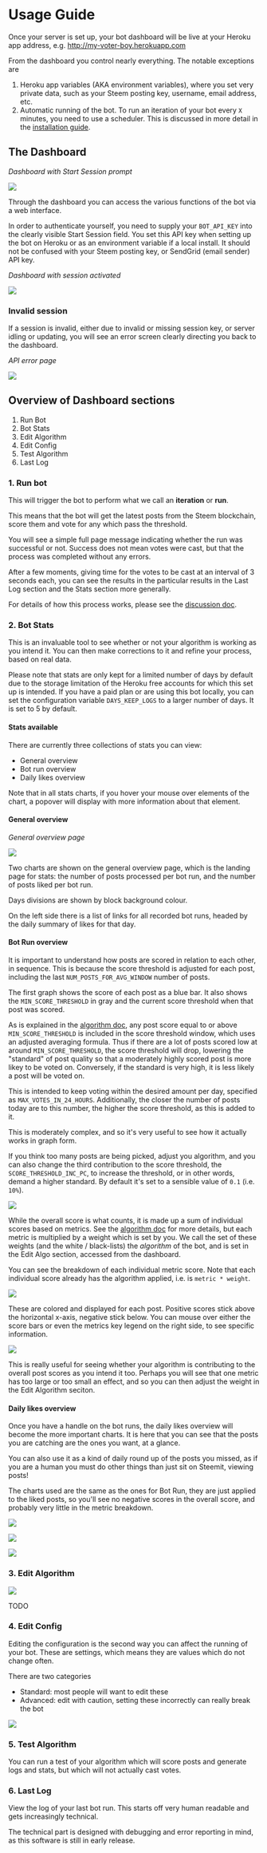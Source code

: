 # Usage Guide

Once your server is set up, your bot dashboard will be live at your Heroku app address, e.g. http://my-voter-boy.herokuapp.com

From the dashboard you control nearly everything. The notable exceptions are

1. Heroku app variables (AKA environment variables), where you set very private data, such as your Steem posting key, username, email address, etc.
2. Automatic running of the bot. To run an iteration of your bot every ```X``` minutes, you need to use a scheduler. This is discussed in more detail in the [installation guide](/docs/installation.md).

## The Dashboard

_Dashboard with Start Session prompt_

![](/img/dashboard-active-session-1.png)

Through the dashboard you can access the various functions of the bot via a web interface.

In order to authenticate yourself, you need to supply your ```BOT_API_KEY``` into the clearly visible Start Session field. You set this API key when setting up the bot on Heroku or as an environment variable if a local install. It should not be confused with your Steem posting key, or SendGrid (email sender) API key.

_Dashboard with session activated_

![](/img/dashboard-active-session-2.png)

### Invalid session

If a session is invalid, either due to invalid or missing session key, or server idling or updating, you will see an error screen clearly directing you back to the dashboard.

_API error page_

![](/img/api-error-1.png)

## Overview of Dashboard sections

1. Run Bot
2. Bot Stats
3. Edit Algorithm
4. Edit Config
5. Test Algorithm
6. Last Log

### 1. Run bot

This will trigger the bot to perform what we call an **iteration** or **run**.

This means that the bot will get the latest posts from the Steem blockchain, score them and vote for any which pass the threshold.

You will see a simple full page message indicating whether the run was successful or not. Success does not mean votes were cast, but that the process was completed without any errors.

After a few moments, giving time for the votes to be cast at an interval of 3 seconds each, you can see the results in the particular results in the Last Log section and the Stats section more generally.

For details of how this process works, please see the [discussion doc](/docs/discussion.md).

### 2. Bot Stats

This is an invaluable tool to see whether or not your algorithm is working as you intend it. You can then make corrections to it and refine your process, based on real data.

Please note that stats are only kept for a limited number of days by default due to the storage limitation of the Heroku free accounts for which this set up is intended. If you have a paid plan or are using this bot locally, you can set the configuration variable ```DAYS_KEEP_LOGS``` to a larger number of days. It is set to 5 by default.

#### Stats available

There are currently three collections of stats you can view:

- General overview
- Bot run overview
- Daily likes overview

Note that in all stats charts, if you hover your mouse over elements of the chart, a popover will display with more information about that element.
 
#### General overview

_General overview page_

![](/img/stats-overview-1.png)

Two charts are shown on the general overview page, which is the landing page for stats: the number of posts processed per bot run, and the number of posts liked per bot run.

Days divisions are shown by block background colour.
 
On the left side there is a list of links for all recorded bot runs, headed by the daily summary of likes for that day.

#### Bot Run overview

It is important to understand how posts are scored in relation to each other, in sequence. This is because the score threshold is adjusted for each post, including the last ```NUM_POSTS_FOR_AVG_WINDOW``` number of posts.

The first graph shows the score of each post as a blue bar. It also shows the ```MIN_SCORE_THRESHOLD``` in gray and the current score threshold when that post was scored.

As is explained in the [algorithm doc](/docs/algorithm.md), any post score equal to or above ```MIN_SCORE_THRESHOLD``` is included in the score threshold window, which uses an adjusted averaging formula. Thus if there are a lot of posts scored low at around ```MIN_SCORE_THRESHOLD```, the score threshold will drop, lowering the "standard" of post quality so that a moderately highly scored post is more likey to be voted on. Conversely, if the standard is very high, it is less likely a post will be voted on.

This is intended to keep voting within the desired amount per day, specified as ```MAX_VOTES_IN_24_HOURS```. Additionally, the closer the number of posts today are to this number, the higher the score threshold, as this is added to it.
  
This is moderately complex, and so it's very useful to see how it actually works in graph form.

If you think too many posts are being picked, adjust you algorithm, and you can also change the third contribution to the score threshold, the ```SCORE_THRESHOLD_INC_PC```, to increase the threshold, or in other words, demand a higher standard. By default it's set to a sensible value of ```0.1``` (i.e. ```10%```).

![](/img/bot-run-overview-1.png)

While the overall score is what counts, it is made up a sum of individual scores based on metrics. See the [algorithm doc](/docs/algorithm.md) for more details, but each metric is multiplied by a weight which is set by you. We call the set of these weights (and the white / black-lists) the _algorithm_ of the bot, and is set in the Edit Algo section, accessed from the dashboard.

You can see the breakdown of each individual metric score. Note that each individual score already has the algorithm applied, i.e. is ```metric * weight```.

![](/img/bot-run-overview-2.png)

These are colored and displayed for each post. Positive scores stick above the horizontal x-axis, negative stick below. You can mouse over either the score bars or even the metrics key legend on the right side, to see specific information.

![](/img/bot-run-overview-3.png)

This is really useful for seeing whether your algorithm is contributing to the overall post scores as you intend it too. Perhaps you will see that one metric has too large or too small an effect, and so you can then adjust the weight in the Edit Algorithm seciton.

#### Daily likes overview

Once you have a handle on the bot runs, the daily likes overview will become the more important charts. It is here that you can see that the posts you are catching are the ones you want, at a glance.

You can also use it as a kind of daily round up of the posts you missed, as if you are a human you must do other things than just sit on Steemit, viewing posts!

The charts used are the same as the ones for Bot Run, they are just applied to the liked posts, so you'll see no negative scores in the overall score, and probably very little in the metric breakdown.

![](/img/daily-likes-overview-1.png)

![](/img/daily-likes-overview-2.png)

![](/img/daily-likes-overview-3.png)

### 3. Edit Algorithm

![](/img/edit-algo-1.png)

TODO

### 4. Edit Config

Editing the configuration is the second way you can affect the running of your bot. These are settings, which means they are values which do not change often.

There are two categories

- Standard: most people will want to edit these
- Advanced: edit with caution, setting these incorrectly can really break the bot

![](/img/edit-config-1.png)

### 5. Test Algorithm

You can run a test of your algorithm which will score posts and generate logs and stats, but which will not actually cast votes.

### 6. Last Log

View the log of your last bot run. This starts off very human readable and gets increasingly technical.

The technical part is designed with debugging and error reporting in mind, as this software is still in early release. 
